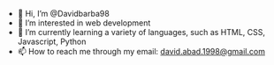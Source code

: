 - 👋 Hi, I’m @Davidbarba98
- 👀 I’m interested in web development
- 🌱 I’m currently learning a variety of languages, such as HTML, CSS, Javascript, Python
- 📫 How to reach me through my email: david.abad.1998@gmail.com
<!---
Davidbarba98/Davidbarba98 is a ✨ special ✨ repository because its `README.md` (this file) appears on your GitHub profile.
You can click the Preview link to take a look at your changes.
--->
